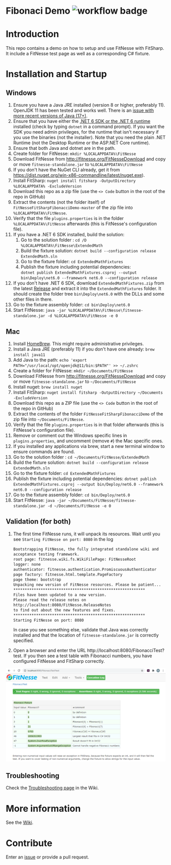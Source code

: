 # Fibonaci Demo ![workflow badge](actions/workflows/ci.yml/badge.svg)

# Introduction 
This repo contains a demo on how to setup and use FitNesse with FitSharp. It include a FitNesse test page as well as a corresponding C# fixture. 

# Installation and Startup

## Windows
 1. Ensure you have a Java JRE installed (version 8 or higher, preferably 11). OpenJDK 11 has been tested and works well. There is an [issue with more recent versions of Java (17+)](java-security-manager-issue.md).
 3. Ensure that you have either the [.NET 6 SDK or the .NET 6 runtime](https://dotnet.microsoft.com/download/dotnet/6.0) installed (check by typing `dotnet` in a command prompt). If you want the SDK you need admin privileges, for the runtime that isn't necessary if you use the binaries (not the installer). Note that you need the plain .NET Runtime (not the Desktop Runtime or the ASP.NET Core runtime).
 4. Ensure that both Java and dotnet are in the path.
 5. Create folder for FitNesse: `mkdir %LOCALAPPDATA%\FitNesse` 
 6. Download FitNesse from http://fitnesse.org/FitNesseDownload and copy or move `fitnesse-standalone.jar` to `%LOCALAPPDATA%\FitNesse`
 7. If you don't have the NuGet CLI already, get it from https://dist.nuget.org/win-x86-commandline/latest/nuget.exe).
 8. Install FitSharp: `nuget install fitsharp -OutputDirectory %LOCALAPPDATA% -ExcludeVersion`
 9. Download this repo as a zip file (use the `<> Code` button in the root of the repo in GitHub)
 10. Extract the contents (not the folder itself) of `FitNesseFitSharpFibonacciDemo-master` of the zip file into `%LOCALAPPDATA%\FitNesse`.  
 11. Verify that the file `plugins.properties` is in the folder `%LOCALAPPDATA%\FitNesse` afterwards (this is FitNesse's configuration file).
 12. If you have a .NET 6 SDK installed, build the solution:
     1. Go to the solution folder : `cd /D %LOCALAPPDATA%\FitNesse\ExtendedMath`
     2. Build the fixture solution: `dotnet build --configuration release ExtendedMath.sln`
     3. Go to the fixture folder: `cd ExtendedMathFixtures`
     4. Publish the fixture including potential dependencies:<br/>`dotnet publish ExtendedMathFixtures.csproj --output bin\Deploy\net6.0 --framework net6.0 --configuration release`
 13. If you don't have .NET 6 SDK, download `ExtendedMathFixtures.zip` from the latest [Release](../../releases) and extract it into the `ExtendedMathFixtures` folder. It should create the folder tree `bin\Deploy\net6.0` with the DLLs and some other files in there.
 14. Go to the fixture assembly folder: `cd bin\Deploy\net6.0`
 15. Start FitNesse: `java -jar %LOCALAPPDATA%\FitNesse\fitnesse-standalone.jar -d %LOCALAPPDATA%\FitNesse -e 0`	

## Mac
1. Install [HomeBrew](https://brew.sh). This might require administrative privileges.
1. Install a Java JRE (preferably 11) if you don't have one already: `brew install java11`
1. Add Java to the path: `echo 'export PATH="/usr/local/opt/openjdk@11/bin:$PATH"' >> ~/.zshrc`
1. Create a folder for FitNesse: `mkdir ~/Documents/FitNesse`
1. Download FitNesse from  http://fitnesse.org/FitNesseDownload and copy or move `fitnesse-standalone.jar` to `~/Documents/FitNesse`
1. Install nuget: `brew install nuget`
1. Install FitSharp: `nuget install fitsharp -OutputDirectory ~/Documents -ExcludeVersion`
1. Download this repo as a ZIP file (use the `<> Code` button in the root of the repo in GitHub) 
1. Extract the contents of the folder `FitNesseFitSharpFibonacciDemo` of the zip file into `~/Documents/FitNesse`. 
1. Verify that the file `plugins.properties` is in that folder afterwards (this is FitNesse's configuration file).
1. Remove or comment out the Windows specific lines in `plugins.properties`, and uncomment (remove `#`) the Mac specific ones.
1. If you installed any applications via brew, start a new terminal window to ensure commands are found.
1. Go to the solution folder : `cd ~/Documents/FitNesse/ExtendedMath`
1. Build the fixture solution: `dotnet build --configuration release ExtendedMath.sln`
1. Go to the fixture folder: `cd ExtendedMathFixtures`
1. Publish the fixture including potential dependencies: `dotnet publish ExtendedMathFixtures.csproj --output bin/Deploy/net6.0 --framework net6.0 --configuration release`
1. Go to the fixture assembly folder: `cd bin/Deploy/net6.0`
1. Start FitNesse: `java -jar ~/Documents/FitNesse/fitnesse-standalone.jar -d ~/Documents/FitNesse -e 0`

## Validation (for both)
1. The first time FitNesse runs, it will unpack its resources. Wait until you see `Starting FitNesse on port: 8080` in the log
    ```
    Bootstrapping FitNesse, the fully integrated standalone wiki and acceptance testing framework.
    root page: fitnesse.wiki.fs.WikiFilePage: FitNesseRoot
    logger: none
    authenticator: fitnesse.authentication.PromiscuousAuthenticator
    page factory: fitnesse.html.template.PageFactory
    page theme: bootstrap
    Unpacking new version of FitNesse resources. Please be patient...
    **********************************************************
    Files have been updated to a new version.
    Please read the release notes on
    http://localhost:8080/FitNesse.ReleaseNotes
    to find out about the new features and fixes.
    **********************************************************
    Starting FitNesse on port: 8080
    ```

    In case you see something else, validate that Java was correctly installed and that the location of `fitnesse-standalone.jar` is correctly specified.

  1. Open a browser and enter the URL http://localhost:8080/FibonacciTest?test. If you then see a test table with Fibonacci numbers, you have configured FitNesse and FitSharp correctly.

![Fibonacci Test Results](images/FitNesseFibonacciTest.png "Running your first FitNesse test")

## Troubleshooting
Check the [Troubleshooting page](../../wiki/A-Troubleshooting) in the Wiki.

# More information
See the [Wiki](../../wiki).

# Contribute
Enter an [issue](../../issues) or provide a pull request. 
